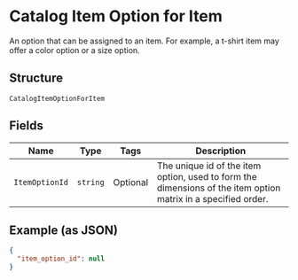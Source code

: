 
# Catalog Item Option for Item

An option that can be assigned to an item.
For example, a t-shirt item may offer a color option or a size option.

## Structure

`CatalogItemOptionForItem`

## Fields

| Name | Type | Tags | Description |
|  --- | --- | --- | --- |
| `ItemOptionId` | `string` | Optional | The unique id of the item option, used to form the dimensions of the item option matrix in a specified order. |

## Example (as JSON)

```json
{
  "item_option_id": null
}
```

